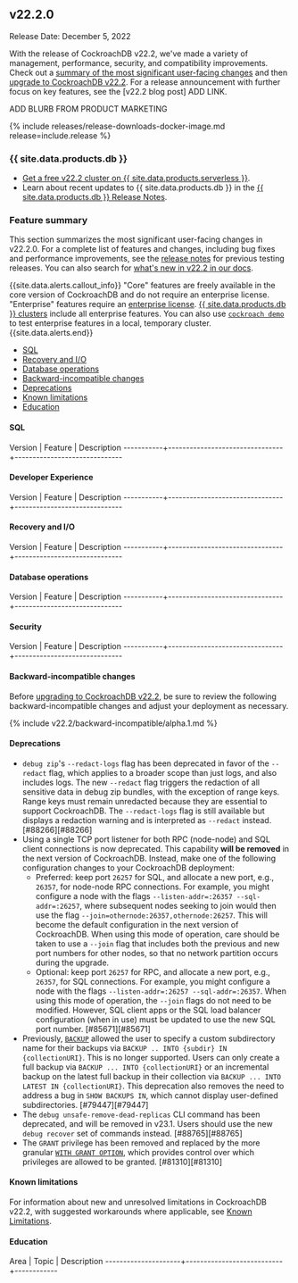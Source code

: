 ## v22.2.0

Release Date: December 5, 2022

With the release of CockroachDB v22.2, we've made a variety of management, performance, security, and compatibility improvements. Check out a [summary of the most significant user-facing changes](#v22-2-0-feature-summary) and then [upgrade to CockroachDB v22.2](../v22.2/upgrade-cockroach-version.html). For a release announcement with further focus on key features, see the [v22.2 blog post] ADD LINK.

ADD BLURB FROM PRODUCT MARKETING

{% include releases/release-downloads-docker-image.md release=include.release %}

<h3 id="v22-2-0-{{ site.data.products.db | downcase | replace: " ", "-" }}">{{ site.data.products.db }}</h3>

- <a href="https://cockroachlabs.cloud/signup?referralId=docs_crdb_release_notes" rel="noopener" target="_blank">Get a free v22.2 cluster on {{ site.data.products.serverless }}</a>.
- Learn about recent updates to {{ site.data.products.db }} in the [{{ site.data.products.db }} Release Notes](cloud.html).

<h3 id="v22-2-0-feature-summary">Feature summary</h3>

This section summarizes the most significant user-facing changes in v22.2.0. For a complete list of features and changes, including bug fixes and performance improvements, see the [release notes](index.html#testing-releases) for previous testing releases. You can also search for [what's new in v22.2 in our docs](../search.html?query=new%20in%20v22.2).

{{site.data.alerts.callout_info}}
"Core" features are freely available in the core version of CockroachDB and do not require an enterprise license. "Enterprise" features require an [enterprise license](https://www.cockroachlabs.com/get-cockroachdb/enterprise/). [{{ site.data.products.db }} clusters](https://cockroachlabs.cloud/) include all enterprise features. You can also use [`cockroach demo`](../v22.2/cockroach-demo.html) to test enterprise features in a local, temporary cluster.
{{site.data.alerts.end}}

- [SQL](#v22-2-0-sql)
- [Recovery and I/O](#v22-2-0-recovery-and-i-o)
- [Database operations](#v22-2-0-database-operations)
- [Backward-incompatible changes](#v22-2-0-backward-incompatible-changes)
- [Deprecations](#v22-2-0-deprecations)
- [Known limitations](#v22-2-0-known-limitations)
- [Education](#v22-2-0-education)

<style>
    table td:first-child {
        min-width: 100px !important;
    }
    table td:nth-child(2) {
        min-width: 200px !important;
    }
</style>

<h4 id="v22-2-0-sql">SQL</h4>

Version    | Feature                        | Description
-----------+--------------------------------+------------------------------


<h4 id="v22-2-0-developer-experience">Developer Experience</h4>

Version    | Feature                        | Description
-----------+--------------------------------+------------------------------

<h4 id="v22-2-0-recovery-and-i-o">Recovery and I/O</h4>

Version    | Feature                        | Description
-----------+--------------------------------+------------------------------


<h4 id="v22-2-0-database-operations">Database operations</h4>

Version    | Feature                        | Description
-----------+--------------------------------+------------------------------


<h4 id="v22-2-0-security">Security</h4>

Version    | Feature                        | Description
-----------+--------------------------------+------------------------------


<h4 id="v22-2-0-backward-incompatible-changes">Backward-incompatible changes</h4>

Before [upgrading to CockroachDB v22.2](../v22.2/upgrade-cockroach-version.html), be sure to review the following backward-incompatible changes and adjust your deployment as necessary.

{% include v22.2/backward-incompatible/alpha.1.md %}

<h4 id="v22-2-0-deprecations">Deprecations</h4>

- `debug zip`'s `--redact-logs` flag has been deprecated in favor of the `--redact` flag, which applies to a broader scope than just logs, and also includes logs. The new `--redact` flag triggers the redaction of all sensitive data in debug zip bundles, with the exception of range keys. Range keys must remain unredacted because they are essential to support CockroachDB. The `--redact-logs` flag is still available but displays a redaction warning and is interpreted as `--redact` instead. [#88266][#88266]
- Using a single TCP port listener for both RPC (node-node) and SQL client connections is now deprecated. This capability **will be removed** in the next version of CockroachDB. Instead, make one of the following configuration changes to your CockroachDB deployment:
    - Preferred: keep port `26257` for SQL, and allocate a new port, e.g., `26357`, for node-node RPC connections. For example, you might configure a node with the flags `--listen-addr=:26357 --sql-addr=:26257`, where subsequent nodes seeking to join would then use the flag `--join=othernode:26357,othernode:26257`. This will become the default configuration in the next version of CockroachDB. When using this mode of operation, care should be taken to use a `--join` flag that includes both the previous and new port numbers for other nodes, so that no network partition occurs during the upgrade.
    - Optional: keep port `26257` for RPC, and allocate a new port, e.g., `26357`, for SQL connections. For example, you might configure a node with the flags `--listen-addr=:26257 --sql-addr=:26357`. When using this mode of operation, the `--join` flags do not need to be modified. However, SQL client apps or the SQL load balancer configuration (when in use) must be updated to use the new SQL port number. [#85671][#85671]
- Previously, [`BACKUP`](../v22.2/backup.html) allowed the user to specify a custom subdirectory name for their backups via `BACKUP .. INTO {subdir} IN {collectionURI}`. This is no longer supported. Users can only create a full backup via `BACKUP ... INTO {collectionURI}` or an incremental backup on the latest full backup in their collection via `BACKUP ... INTO LATEST IN {collectionURI}`. This deprecation also removes the need to address a bug in `SHOW BACKUPS IN`, which cannot display user-defined subdirectories. [#79447][#79447]
- The `debug unsafe-remove-dead-replicas` CLI command has been deprecated, and will be removed in v23.1. Users should use the new `debug recover` set of commands instead. [#88765][#88765]
- The `GRANT` privilege has been removed and replaced by the more granular [`WITH GRANT OPTION`](../v22.2/grant.html#grant-privileges-with-the-option-to-grant-to-others), which provides control over which privileges are allowed to be granted. [#81310][#81310]

<h4 id="v22-2-0-known-limitations">Known limitations</h4>

For information about new and unresolved limitations in CockroachDB v22.2, with suggested workarounds where applicable, see [Known Limitations](../v22.2/known-limitations.html).

<h4 id="v22-2-0-education">Education</h4>

Area                 | Topic                     | Description
---------------------+---------------------------+------------
